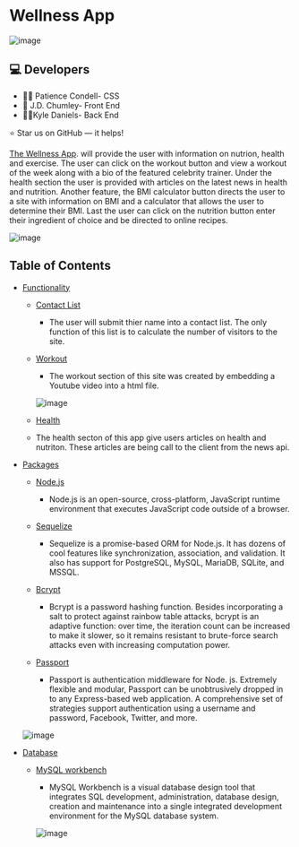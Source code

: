 # Wellness App

![image](https://user-images.githubusercontent.com/40472408/71401242-3dab2e80-25f7-11ea-8c97-8c6eea400884.png)



## :computer: Developers

* :woman_mechanic: Patience Condell- CSS
* :man: J.D. Chumley- Front End
* :man_teacher:Kyle Daniels- Back End

⭐️ Star us on GitHub — it helps!


[The Wellness App](https://kyle67.github.io/Project-1-Wellness-App/). will provide the user with information on nutrion, health and exercise. The user can click on the workout button and view a workout of the week along with a bio of the featured celebrity trainer. Under the health section the user is provided with articles on the latest news in health and nutrition. Another feature, the BMI calculator button directs the user to a site with information on BMI and a calculator that allows the user to determine their BMI. Last the user can click on the nutrition button enter their ingredient of choice and be directed to online recipes. 

![image](https://user-images.githubusercontent.com/40472408/71401981-85cb5080-25f9-11ea-9c7a-3afa616c6805.png)

## Table of Contents

- [Functionality](#Functionality)
    - [Contact List](#typo3-extension-repository)
    
      - The user will submit thier name into a contact list. The only function of this list is to calculate the number of visitors to the site. 
      
    - [Workout](#typo3-extension-repository)
      - The workout section of this site was created by embedding a Youtube video into a html file. 
      
      ![image](https://user-images.githubusercontent.com/40472408/71402258-64b72f80-25fa-11ea-98a9-2836ff09a99f.png)
      
      
    - [Health](#typo3-extension-repository)
    - The health secton of this app give users articles on health and nutriton. These articles are being call to the client from the news api. 
      
    
    
    
- [Packages](#Packages)
    - [Node.js](#typo3-extension-repository)
      - Node.js is an open-source, cross-platform, JavaScript runtime environment that executes JavaScript code outside of a      browser.
    - [Sequelize](#typo3-extension-repository)
      - Sequelize is a promise-based ORM for Node.js. It has dozens of cool features like synchronization, association, and validation. It also has support for PostgreSQL, MySQL, MariaDB, SQLite, and MSSQL.
     
    - [Bcrypt](#typo3-extension-repository)
      - Bcrypt is a password hashing function. Besides incorporating a salt to protect against rainbow table attacks, bcrypt is an adaptive function: over time, the iteration count can be increased to make it slower, so it remains resistant to brute-force search attacks even with increasing computation power.
    - [Passport](#typo3-extension-repository)
      - Passport is authentication middleware for Node. js. Extremely flexible and modular, Passport can be unobtrusively dropped in to any Express-based web application. A comprehensive set of strategies support authentication using a username and password, Facebook, Twitter, and more.
    
    ![image](https://user-images.githubusercontent.com/40472408/70691211-86bdc300-1c86-11ea-8254-867dfea07491.png)
    
 - [Database](#Packages)
    - [MySQL workbench](#typo3-extension-repository)
      - MySQL Workbench is a visual database design tool that integrates SQL development, administration, database design, creation and maintenance into a single integrated development environment for the MySQL database system.
      
      ![image](https://user-images.githubusercontent.com/40472408/70741186-bd2c2a00-1ce8-11ea-8ea3-c2aece44f7a2.png)
